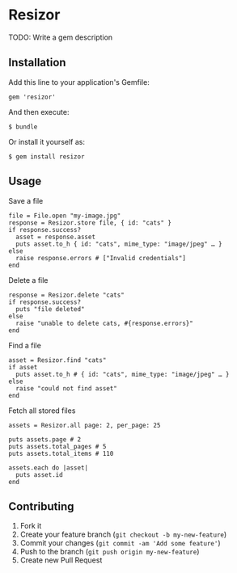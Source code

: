 # Resizor

TODO: Write a gem description

## Installation

Add this line to your application's Gemfile:

    gem 'resizor'

And then execute:

    $ bundle

Or install it yourself as:

    $ gem install resizor

## Usage

Save a file 

    file = File.open "my-image.jpg"
    response = Resizor.store file, { id: "cats" }
    if response.success?
      asset = response.asset
      puts asset.to_h { id: "cats", mime_type: "image/jpeg" … }
    else
      raise response.errors # ["Invalid credentials"]
    end

Delete a file

    response = Resizor.delete "cats"
    if response.success?
      puts "file deleted"
    else
      raise "unable to delete cats, #{response.errors}"
    end

Find a file

    asset = Resizor.find "cats"
    if asset
      puts asset.to_h # { id: "cats", mime_type: "image/jpeg" … }
    else
      raise "could not find asset"
    end

Fetch all stored files

    assets = Resizor.all page: 2, per_page: 25

    puts assets.page # 2
    puts assets.total_pages # 5
    puts assets.total_items # 110

    assets.each do |asset|
      puts asset.id
    end

## Contributing

1. Fork it
2. Create your feature branch (`git checkout -b my-new-feature`)
3. Commit your changes (`git commit -am 'Add some feature'`)
4. Push to the branch (`git push origin my-new-feature`)
5. Create new Pull Request
